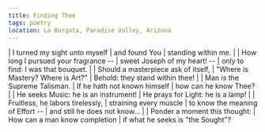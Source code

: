 ```yaml
---
title: Finding Thee
tags: poetry
location: La Borgata, Paradise Valley, Arizona
---
```


| I turned my sight unto myself
| and found You
| standing within me.
|
| How long I pursued your fragrance --
| sweet Joseph of my heart! --
| only to find: I was that bouquet.
|
| Should a masterpiece ask of itself,
| "Where is Mastery?  Where is Art?"
| Behold: they stand within thee!
|
| Man is the Supreme Talisman.
| If he hath not known himself
| how can he know Thee?
|
| He seeks Music: he is an instrument!
| He prays for Light: he is a lamp!
|
| Fruitless, he labors tirelessly,
| straining every muscle
| to know the meaning of Effort --
|   and still he does not know...
|
| Ponder a moment this thought:
| How can a man know completion
| if what he seeks is "the Sought"?
